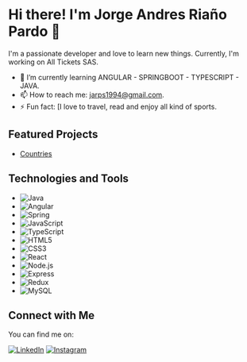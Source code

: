 # Hi there! I'm Jorge Andres Riaño Pardo 👋

I'm a passionate developer and love to learn new things. Currently, I'm working on All Tickets SAS.

- 🌱 I’m currently learning ANGULAR - SPRINGBOOT - TYPESCRIPT - JAVA.
- 📫 How to reach me: jarps1994@gmail.com.
- ⚡ Fun fact: [I love to travel, read and enjoy all kind of sports.

## Featured Projects
- [Countries](https://github.com/jarp1994/Countries-PI)


## Technologies and Tools

- ![Java](https://img.shields.io/badge/Java-ED8B00?style=flat&logo=java&logoColor=white)
- ![Angular](https://img.shields.io/badge/Angular-DD0031?style=flat&logo=angular&logoColor=white)
- ![Spring](https://img.shields.io/badge/Spring-6DB33F?style=flat&logo=spring&logoColor=white)
- ![JavaScript](https://img.shields.io/badge/JavaScript-F7DF1E?style=flat&logo=javascript&logoColor=black)
- ![TypeScript](https://img.shields.io/badge/TypeScript-007ACC?style=flat&logo=typescript&logoColor=white)
- ![HTML5](https://img.shields.io/badge/HTML5-E34F26?style=flat&logo=html5&logoColor=white)
- ![CSS3](https://img.shields.io/badge/CSS3-1572B6?style=flat&logo=css3&logoColor=white)
- ![React](https://img.shields.io/badge/React-61DAFB?style=flat&logo=react&logoColor=black)
- ![Node.js](https://img.shields.io/badge/Node.js-339933?style=flat&logo=node.js&logoColor=white)
- ![Express](https://img.shields.io/badge/Express-000000?style=flat&logo=express&logoColor=white)
- ![Redux](https://img.shields.io/badge/Redux-764ABC?style=flat&logo=redux&logoColor=white)
- ![MySQL](https://img.shields.io/badge/MySQL-00758F?style=flat&logo=mysql&logoColor=white)

## Connect with Me

You can find me on:

[![LinkedIn](https://img.shields.io/badge/LinkedIn-Profile-blue?style=flat&logo=linkedin&logoColor=white)](www.linkedin.com/in/jorgeariano)
[![Instagram](https://img.shields.io/badge/Instagram-@jorgeriano_-E4405F?style=flat&logo=instagram&logoColor=white)](https://www.instagram.com/jorgeriano_)



